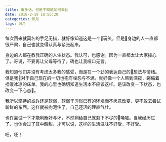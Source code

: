 ```yaml
---
title: 很多话，但是不知道如何表达
date: 2018-2-19 18:55:20
categories: 风月
tags: 风月
---
```


每次回来就莫名的手足无措，就好像知道这是一个玩笑，但是身边的人一直都很严肃，自己也就变得认真与紧张起来。

<!--more-->

身边的人都在教我正确的人生状态。我认可，也感谢。因为一直都太让大家操心了。哥说，不要再让父母等待了。确也让我哑口无言。

我知道他们并没有考虑太多我的感受，而是在一个劲的表达自己的想法与情绪。但是我对于自己现在的一切也抱有埋怨与不满。就好像一个人熬到深夜，蜷缩着捂暖冰凉的床单。我的心里也确切知道生活本不应该这样。是该改变一下状态，也改变一下心态。

我所以坚持的或许还是软弱，软弱于习惯已有的环境而不愿意改变，更不敢去尝试新鲜的东西。这样就被拘泥住了，自己还活的理直气壮。

也许尝试一下才能判断好与坏，不然剩给自己就剩下不尽的唏嘘。当我经历过了，也体会过了其中酸甜，才可以说，这样的生活滋味不好受，不好受。

呸，呸！
